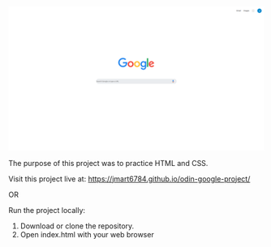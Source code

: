 ![screen shot](screenshot.png)

The purpose of this project was to practice HTML and CSS.

Visit this project live at: https://jmart6784.github.io/odin-google-project/

OR

Run the project locally:

1. Download or clone the repository.
2. Open index.html with your web browser